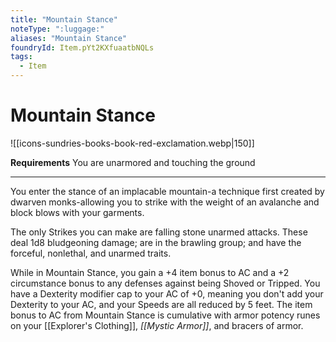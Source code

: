 ```yaml
---
title: "Mountain Stance"
noteType: ":luggage:"
aliases: "Mountain Stance"
foundryId: Item.pYt2KXfuaatbNQLs
tags:
  - Item
---
```


# Mountain Stance
![[icons-sundries-books-book-red-exclamation.webp|150]]

**Requirements** You are unarmored and touching the ground

* * *

You enter the stance of an implacable mountain-a technique first created by dwarven monks-allowing you to strike with the weight of an avalanche and block blows with your garments.

The only Strikes you can make are falling stone unarmed attacks. These deal 1d8 bludgeoning damage; are in the brawling group; and have the forceful, nonlethal, and unarmed traits.

While in Mountain Stance, you gain a +4 item bonus to AC and a +2 circumstance bonus to any defenses against being Shoved or Tripped. You have a Dexterity modifier cap to your AC of +0, meaning you don't add your Dexterity to your AC, and your Speeds are all reduced by 5 feet. The item bonus to AC from Mountain Stance is cumulative with armor potency runes on your [[Explorer's Clothing]], _[[Mystic Armor]]_, and bracers of armor.
